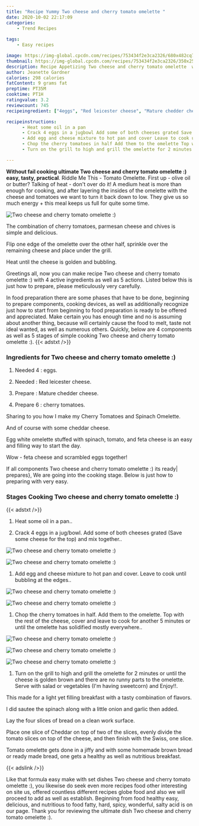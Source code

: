 ```yaml
---
title: "Recipe Yummy Two cheese and cherry tomato omelette "
date: 2020-10-02 22:17:09
categories:
    - Trend Recipes
    
tags:
    - Easy recipes

image: https://img-global.cpcdn.com/recipes/753434f2e3ca2326/680x482cq70/two-cheese-and-cherry-tomato-omelette-recipe-main-photo.jpg
thumbnail: https://img-global.cpcdn.com/recipes/753434f2e3ca2326/350x250cq70/two-cheese-and-cherry-tomato-omelette-recipe-main-photo.jpg
description: Recipe Appetizing Two cheese and cherry tomato omelette  with 4 ingredients and 5 stages of easy cooking.
author: Jeanette Gardner
calories: 298 calories
fatContent: 9 grams fat
preptime: PT35M
cooktime: PT1H
ratingvalue: 3.2
reviewcount: 745
recipeingredient: ["4eggs", "Red leicester cheese", "Mature chedder cheese", "6cherry tomatoes"]

recipeinstructions: 
      - Heat some oil in a pan 
      - Crack 4 eggs in a jugbowl Add some of both cheeses grated Save some cheese for the top and mix together 
      - Add egg and cheese mixture to hot pan and cover Leave to cook until bubbling at the edges 
      - Chop the cherry tomatoes in half Add them to the omelette Top with the rest of the cheese cover and leave to cook for another 5 minutes or until the omelette has solidified mostly everywhere 
      - Turn on the grill to high and grill the omelette for 2 minutes or until the cheese is golden brown and there are no runny parts to the omelette Serve with salad or vegetables Im having sweetcorn and Enjoy

---
```




**Without fail cooking ultimate Two cheese and cherry tomato omelette :) easy, tasty, practical**. Riddle Me This - Tomato Omelette. First up - olive oil or butter? Talking of heat - don&#39;t over do it! A medium heat is more than enough for cooking, and after layering the insides of the omelette with the cheese and tomatoes we want to turn it back down to low. They give us so much energy + this meal keeps us full for quite some time.


![Two cheese and cherry tomato omelette :)](https://img-global.cpcdn.com/recipes/753434f2e3ca2326/680x482cq70/two-cheese-and-cherry-tomato-omelette-recipe-main-photo.jpg "Two cheese and cherry tomato omelette :)")



The combination of cherry tomatoes, parmesan cheese and chives is simple and delicious.

Flip one edge of the omelette over the other half, sprinkle over the remaining cheese and place under the grill.

Heat until the cheese is golden and bubbling.


Greetings all, now you can make recipe Two cheese and cherry tomato omelette :) with 4 active ingredients as well as 5 actions. Listed below this is just how to prepare, please meticulously very carefully.

In food preparation there are some phases that have to be done, beginning to prepare components, cooking devices, as well as additionally recognize just how to start from beginning to food preparation is ready to be offered and appreciated. Make certain you has enough time and no is assuming about another thing, because will certainly cause the food to melt, taste not ideal wanted, as well as numerous others. Quickly, below are 4 components as well as 5 stages of simple cooking Two cheese and cherry tomato omelette :).
{{< adstxt />}}

### Ingredients for Two cheese and cherry tomato omelette :)


1. Needed 4 : eggs.

1. Needed  : Red leicester cheese.

1. Prepare  : Mature chedder cheese.

1. Prepare 6 : cherry tomatoes.


Sharing to you how I make my Cherry Tomatoes and Spinach Omelette.

And of course with some cheddar cheese.

Egg white omelette stuffed with spinach, tomato, and feta cheese is an easy and filling way to start the day.

Wow - feta cheese and scrambled eggs together!


If all components Two cheese and cherry tomato omelette :) its ready| prepares}, We are going into the cooking stage. Below is just how to preparing with very easy.

### Stages Cooking Two cheese and cherry tomato omelette :)

{{< adstxt />}}


1. Heat some oil in a pan..



1. Crack 4 eggs in a jug/bowl. Add some of both cheeses grated (Save some cheese for the top) and mix together..



![Two cheese and cherry tomato omelette :)](https://img-global.cpcdn.com/steps/d016725832c07b29/160x128cq70/two-cheese-and-cherry-tomato-omelette-recipe-step-2-photo.jpg" "Two cheese and cherry tomato omelette :)")

![Two cheese and cherry tomato omelette :)](https://img-global.cpcdn.com/steps/16fc899ab54dd894/160x128cq70/two-cheese-and-cherry-tomato-omelette-recipe-step-2-photo.jpg" "Two cheese and cherry tomato omelette :)")



1. Add egg and cheese mixture to hot pan and cover. Leave to cook until bubbling at the edges..



![Two cheese and cherry tomato omelette :)](https://img-global.cpcdn.com/steps/783d13a530396f0e/160x128cq70/two-cheese-and-cherry-tomato-omelette-recipe-step-3-photo.jpg" "Two cheese and cherry tomato omelette :)")

![Two cheese and cherry tomato omelette :)](https://img-global.cpcdn.com/steps/280865d66abc01f8/160x128cq70/two-cheese-and-cherry-tomato-omelette-recipe-step-3-photo.jpg" "Two cheese and cherry tomato omelette :)")



1. Chop the cherry tomatoes in half. Add them to the omelette. Top with the rest of the cheese, cover and leave to cook for another 5 minutes or until the omelette has solidified mostly everywhere..



![Two cheese and cherry tomato omelette :)](https://img-global.cpcdn.com/steps/8a4f8ee1c43796da/160x128cq70/two-cheese-and-cherry-tomato-omelette-recipe-step-4-photo.jpg" "Two cheese and cherry tomato omelette :)")

![Two cheese and cherry tomato omelette :)](https://img-global.cpcdn.com/steps/2b4d6f78083824a9/160x128cq70/two-cheese-and-cherry-tomato-omelette-recipe-step-4-photo.jpg" "Two cheese and cherry tomato omelette :)")

![Two cheese and cherry tomato omelette :)](https://img-global.cpcdn.com/steps/ab88df88f0ee635e/160x128cq70/two-cheese-and-cherry-tomato-omelette-recipe-step-4-photo.jpg" "Two cheese and cherry tomato omelette :)")



1. Turn on the grill to high and grill the omelette for 2 minutes or until the cheese is golden brown and there are no runny parts to the omelette. Serve with salad or vegetables (I&#39;m having sweetcorn) and Enjoy!!.




This made for a light yet filling breakfast with a tasty combination of flavors.

I did sautee the spinach along with a little onion and garlic then added.

Lay the four slices of bread on a clean work surface.

Place one slice of Cheddar on top of two of the slices, evenly divide the tomato slices on top of the cheese, and then finish with the Swiss, one slice.

Tomato omelette gets done in a jiffy and with some homemade brown bread or ready made bread, one gets a healthy as well as nutritious breakfast.


{{< adslink />}}

Like that formula easy make with set dishes Two cheese and cherry tomato omelette :), you likewise do seek even more recipes food other interesting on site us, offered countless different recipes globe food and also we will proceed to add as well as establish. Beginning from food healthy easy, delicious, and nutritious to food fatty, hard, spicy, wonderful, salty acid is on our page. Thank you for reviewing the ultimate dish Two cheese and cherry tomato omelette :).
